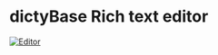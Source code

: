 # dictyBase Rich text editor
[![Editor](https://badgen.net/badge/Demo/dictyBase%20%20Editor/orange?scale=1.5)](https://dictybase-playground.github.io/dicty-editor-lexical)
